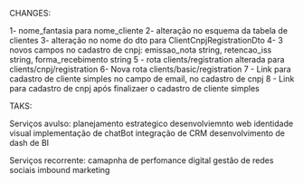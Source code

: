 CHANGES: 

1- nome_fantasia para nome_cliente
2- alteração no esquema da tabela de clientes
3- alteração no nome do dto para ClientCnpjRegistrationDto
4- 3 novos campos no cadastro de cnpj: emissao_nota string, retencao_iss string, forma_recebimento string
5 - rota clients/registration alterada para clients/cnpj/registration
6- Nova rota clients/basic/registration
7 - Link para cadastro de cliente simples no campo de email, no cadastro de cnpj
8 - Link para cadastro de cnpj após finalizaer o cadastro de cliente simples



TAKS:

Serviços avulso:
planejamento estrategico
desenvolviemnto web
identidade visual
implementação de chatBot
integração de CRM
desenvolvimento de dash de BI

Serviços recorrente:
camapnha de perfomance digital
gestão de redes sociais
imbound marketing